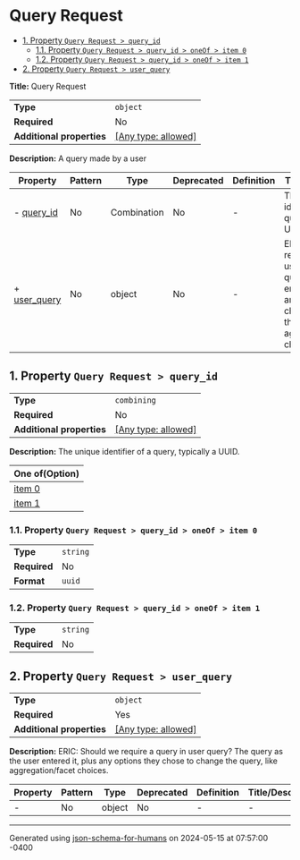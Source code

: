 # Query Request

- [1. Property `Query Request > query_id`](#query_id)
  - [1.1. Property `Query Request > query_id > oneOf > item 0`](#query_id_oneOf_i0)
  - [1.2. Property `Query Request > query_id > oneOf > item 1`](#query_id_oneOf_i1)
- [2. Property `Query Request > user_query`](#user_query)

**Title:** Query Request

|                           |                                                                           |
| ------------------------- | ------------------------------------------------------------------------- |
| **Type**                  | `object`                                                                  |
| **Required**              | No                                                                        |
| **Additional properties** | [[Any type: allowed]](# "Additional Properties of any type are allowed.") |

**Description:** A query made by a user

| Property                     | Pattern | Type        | Deprecated | Definition | Title/Description                                                                                                                                                 |
| ---------------------------- | ------- | ----------- | ---------- | ---------- | ----------------------------------------------------------------------------------------------------------------------------------------------------------------- |
| - [query_id](#query_id )     | No      | Combination | No         | -          | The unique identifier of a query, typically a UUID.                                                                                                               |
| + [user_query](#user_query ) | No      | object      | No         | -          | ERIC: Should we require a query in user query? The query as the user entered it, plus any options they chose to change the query, like aggregation/facet choices. |

## <a name="query_id"></a>1. Property `Query Request > query_id`

|                           |                                                                           |
| ------------------------- | ------------------------------------------------------------------------- |
| **Type**                  | `combining`                                                               |
| **Required**              | No                                                                        |
| **Additional properties** | [[Any type: allowed]](# "Additional Properties of any type are allowed.") |

**Description:** The unique identifier of a query, typically a UUID.

| One of(Option)               |
| ---------------------------- |
| [item 0](#query_id_oneOf_i0) |
| [item 1](#query_id_oneOf_i1) |

### <a name="query_id_oneOf_i0"></a>1.1. Property `Query Request > query_id > oneOf > item 0`

|              |          |
| ------------ | -------- |
| **Type**     | `string` |
| **Required** | No       |
| **Format**   | `uuid`   |

### <a name="query_id_oneOf_i1"></a>1.2. Property `Query Request > query_id > oneOf > item 1`

|              |          |
| ------------ | -------- |
| **Type**     | `string` |
| **Required** | No       |

## <a name="user_query"></a>2. Property `Query Request > user_query`

|                           |                                                                           |
| ------------------------- | ------------------------------------------------------------------------- |
| **Type**                  | `object`                                                                  |
| **Required**              | Yes                                                                       |
| **Additional properties** | [[Any type: allowed]](# "Additional Properties of any type are allowed.") |

**Description:** ERIC: Should we require a query in user query? The query as the user entered it, plus any options they chose to change the query, like aggregation/facet choices.

| Property                                | Pattern | Type   | Deprecated | Definition | Title/Description |
| --------------------------------------- | ------- | ------ | ---------- | ---------- | ----------------- |
| - [](#user_query_additionalProperties ) | No      | object | No         | -          | -                 |

----------------------------------------------------------------------------------------------------------------------------
Generated using [json-schema-for-humans](https://github.com/coveooss/json-schema-for-humans) on 2024-05-15 at 07:57:00 -0400
